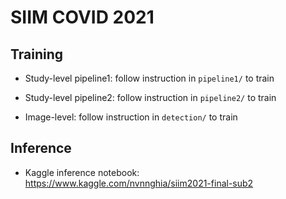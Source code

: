 # SIIM COVID 2021

## Training
* Study-level pipeline1: follow instruction in `pipeline1/` to train

* Study-level pipeline2: follow instruction in `pipeline2/` to train

* Image-level: follow instruction in `detection/` to train


## Inference
* Kaggle inference notebook: https://www.kaggle.com/nvnnghia/siim2021-final-sub2
